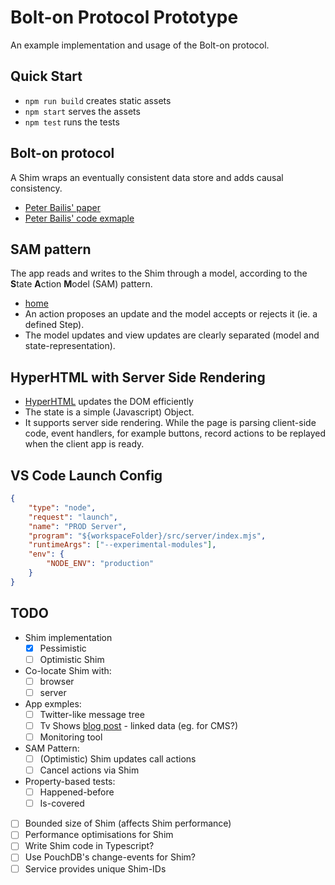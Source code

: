 # Bolt-on Protocol Prototype

An example implementation and usage of the Bolt-on protocol.

## Quick Start

-   `npm run build` creates static assets
-   `npm start` serves the assets
-   `npm test` runs the tests

## Bolt-on protocol

A Shim wraps an eventually consistent data store and adds causal consistency.

-   [Peter Bailis' paper](http://www.bailis.org/papers/bolton-sigmod2013.pdf)
-   [Peter Bailis' code exmaple](https://github.com/pbailis/bolton-sigmod2013-code)

## SAM pattern

The app reads and writes to the Shim through a model, according to the **S**tate **A**ction **M**odel (SAM) pattern.

-   [home](http://sam.js.org/)
-   An action proposes an update and the model accepts or rejects it (ie. a
    defined Step).
-   The model updates and view updates are clearly separated (model and
    state-representation).

## HyperHTML with Server Side Rendering

-   [HyperHTML](https://viperhtml.js.org/) updates the DOM efficiently
-   The state is a simple (Javascript) Object.
-   It supports server side rendering. While the page is parsing client-side code, event handlers, for example buttons, record actions to be replayed when the client app is ready.

## VS Code Launch Config

```json
{
    "type": "node",
    "request": "launch",
    "name": "PROD Server",
    "program": "${workspaceFolder}/src/server/index.mjs",
    "runtimeArgs": ["--experimental-modules"],
    "env": {
        "NODE_ENV": "production"
    }
}
```

## TODO

-   Shim implementation
    -   [x] Pessimistic
    -   [ ] Optimistic Shim
-   Co-locate Shim with:
    -   [ ] browser
    -   [ ] server
-   App exmples:
    -   [ ] Twitter-like message tree
    -   [ ] Tv Shows [blog post](http://www.sarahmei.com/blog/2013/11/11/why-you-should-never-use-mongodb) - linked data (eg. for CMS?)
    -   [ ] Monitoring tool
-   SAM Pattern:
    -   [ ] (Optimistic) Shim updates call actions
    -   [ ] Cancel actions via Shim
-   Property-based tests:
    -   [ ] Happened-before
    -   [ ] Is-covered
-   [ ] Bounded size of Shim (affects Shim performance)
-   [ ] Performance optimisations for Shim
-   [ ] Write Shim code in Typescript?
-   [ ] Use PouchDB's change-events for Shim?
-   [ ] Service provides unique Shim-IDs
